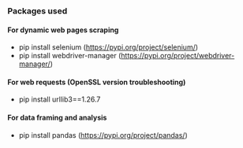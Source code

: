 ### Packages used

#### For dynamic web pages scraping
- pip install selenium (https://pypi.org/project/selenium/)
- pip install webdriver-manager (https://pypi.org/project/webdriver-manager/)

#### For web requests (OpenSSL version troubleshooting)
- pip install urllib3==1.26.7

#### For data framing and analysis
- pip install pandas (https://pypi.org/project/pandas/)
